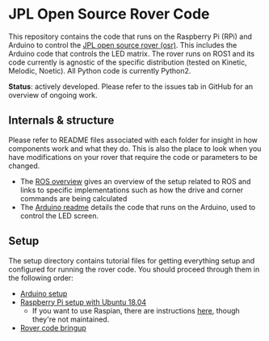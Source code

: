 # JPL Open Source Rover Code

This repository contains the code that runs on the Raspberry Pi (RPi) and Arduino to control the 
[JPL open source rover (osr)](https://github.com/nasa-jpl/open-source-rover).
This includes the Arduino code that controls the LED matrix.
The rover runs on ROS1 and its code currently is agnostic of the specific distribution 
(tested on Kinetic, Melodic, Noetic). All Python code is currently Python2.

**Status**: actively developed. Please refer to the issues tab in GitHub for an overview of ongoing work.

## Internals & structure

Please refer to README files associated with each folder for insight in how components work and what they do. 
This is also the place to look when you have modifications on your rover that require the code or parameters to be
changed.

* The [ROS overview](ROS/README.md) gives an overview of the setup related to ROS and links to specific implementations
such as how the drive and corner commands are being calculated
* The [Arduino readme](Arduino/README.md) details the code that runs on the Arduino, used to control the LED screen.

## Setup

The setup directory contains tutorial files for getting everything setup and configured for running the rover code. You should proceed through them in the following order:
- [Arduino setup](setup/arduino.md)
- [Raspberry Pi setup with Ubuntu 18.04](setup/rpi.md)
    - If you want to use Raspian, there are instructions [here](setup/rpi_raspbian.md), though they're not maintained.
- [Rover code bringup](setup/rover_bringup.md)
